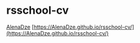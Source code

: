 # rsschool-cv
[AlenaDze](https://AlenaDze.github.io/rsschool-cv/cv)
[https://AlenaDze.github.io/rsschool-cv/](https://AlenaDze.github.io/rsschool-cv/)

